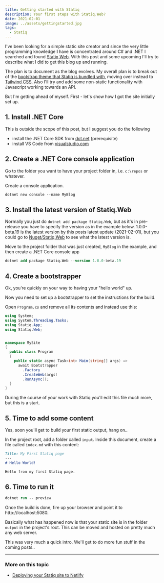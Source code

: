 ```yaml
---
title: Getting started with Statiq
description: Your first steps with Statiq.Web?
date: 2021-02-01
image: ../assets/gettingstarted.jpg
tags: 
  - Statiq
---
```


I've been looking for a simple static site creator and since the very little programming knowledge I have is concentrated around C# and .NET I searched and found [Statiq.Web](https://statiq.dev/web/). With this post and some upcoming I'll try to describe what I did to get this blog up and running.

The plan is to document as the blog evolves. My overall plan is to break out of the [bootstrap theme that Statiq is bundled with](https://statiq.dev/web/themes/), moving over instead to [Tailwind CSS](https://tailwindcss.com/). Also I'll try and add some non-static functionality with Javascript working towards an API.

But I'm getting ahead of myself. First - let's show how I got the site initially set up.

## 1. Install .NET Core

This is outside the scope of this post, but I suggest you do the following

* install the .NET Core SDK from [dot.net](https://dot.net/) (prerequisite)
* install VS Code from [visualstudio.com](https://code.visualstudio.com/)

## 2. Create a .NET Core console application

Go to the folder you want to have your project folder in, i.e. `c:\repos`  or whatever.

Create a console application.

```ps
dotnet new console --name MyBlog
```

## 3. Install the latest version of Statiq.Web

Normally you just do `dotnet add package Statiq.Web`, but as it's in pre-release you have to specify the version as in the example below. 1.0.0-beta.19 is the latest version by this posts latest update (2021-02-01), but you could go to [Nuget/Statiq.Web](https://www.nuget.org/packages/Statiq.Web) to see what the latest version is.

Move to the project folder that was just created, `MyBlog` in the example, and then create a .NET Core console app

```ps
dotnet add package Statiq.Web --version 1.0.0-beta.19
```

## 4. Create a bootstrapper

Ok, you're quickly on your way to having your "hello world" up.

Now you need to set up a bootstrapper to set the instructions for the build.

Open `Program.cs` and remove all its contents and instead use this:

```csharp
using System;
using System.Threading.Tasks;
using Statiq.App;
using Statiq.Web;


namespace MySite
{
  public class Program
  {
    public static async Task<int> Main(string[] args) =>
      await Bootstrapper
        .Factory
        .CreateWeb(args)
        .RunAsync();
  }
}
```

During the course of your work with Statiq you'll edit this file much more, but this is a start.

## 5. Time to add some content

Yes, soon you'll get to build your first static output, hang on..

In the project root, add a folder called `input`. Inside this document, create a file called `index.md` with this content:

```markdown
Title: My First Statiq page
---
# Hello World!

Hello from my first Statiq page.
```

## 6. Time to run it

```ps
dotnet run -- preview
```

Once the build is done, fire up your browser and point it to http://localhost:5080.

Basically what has happened now is that your static site is in the folder `output` in the project's root. This can be moved and hosted on pretty much any web server.

This was very much a quick intro. We'll get to do more fun stuff in the coming posts..

---

### More on this topic

* [Deploying your Statiq site to Netlify](2021-02-01-setting-up-for-netlify)
